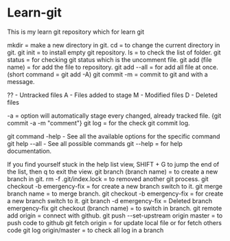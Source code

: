 # Learn-git
This is my learn git repository which for learn git



mkdir = make a new directory in git.
cd =  to change the current directory in git.
git init =  to install empty git repository.
ls = to check the list of folder.
git status = for checking git status which is the uncomment file.
git add (file name) = for add the file to repository.
git add --all =  for add all file at once. (short command =  git add -A)
git commit -m = commit to git and with a message.

?? - Untracked files
A - Files added to stage
M - Modified files
D - Deleted files

-a = option will automatically stage every changed, already tracked file. {git commit -a -m "comment"}
git log = for the check git commit log.

git command -help -  See all the available options for the specific command
git help --all -  See all possible commands
git --help = for help documentation.

If you find yourself stuck in the help list view, SHIFT + G to jump the end of the list, then q to exit the view.
git branch (branch name) =  to create a new branch in git.
rm -f .git/index.lock =  to removed another git process.
git checkout -b emergency-fix = for create a new branch switch to it.
git merge branch name =  to merge branch.
git checkout -b emergency-fix = for create a new branch switch to it.
git branch -d emergency-fix = Deleted branch emergency-fix
git checkout (branch name) = to switch in branch.
git remote add origin = connect with github.
git push --set-upstream origin master = to push code to github
git fetch origin = for update local file or for fetch others code
git log origin/master = to check all log in a branch

